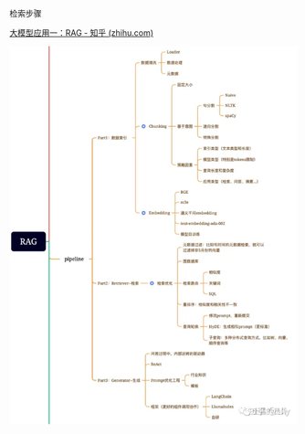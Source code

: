 检索步骤

[大模型应用一：RAG - 知乎 (zhihu.com)](https://zhuanlan.zhihu.com/p/661393488)

![1698819491844](image/关于检索/1698819491844.png)
